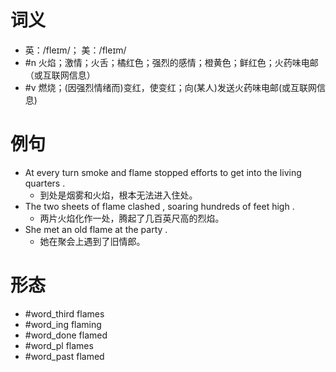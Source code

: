 # 词义
- 英：/fleɪm/； 美：/fleɪm/
- #n 火焰；激情；火舌；橘红色；强烈的感情；橙黄色；鲜红色；火药味电邮（或互联网信息）
- #v 燃烧；(因强烈情绪而)变红，使变红；向(某人)发送火药味电邮(或互联网信息)
# 例句
- At every turn smoke and flame stopped efforts to get into the living quarters .
	- 到处是烟雾和火焰，根本无法进入住处。
- The two sheets of flame clashed , soaring hundreds of feet high .
	- 两片火焰化作一处，腾起了几百英尺高的烈焰。
- She met an old flame at the party .
	- 她在聚会上遇到了旧情郎。
# 形态
- #word_third flames
- #word_ing flaming
- #word_done flamed
- #word_pl flames
- #word_past flamed
